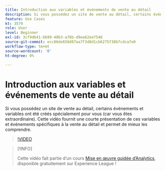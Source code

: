```yaml
---
title: Introduction aux variables et événements de vente au détail
description: Si vous possédez un site de vente au détail, certains événements et variables ont été créés spécialement pour vous (car vous êtes extraordinaire). Cette vidéo fournit une courte présentation de ces variables et événements spécifiques à la vente au détail et permet de mieux les comprendre.
feature: Use Cases
kt: 3579
role: User
level: Beginner
exl-id: 3cf9d641-bb99-40b3-a76b-d9ea62ee7548
source-git-commit: ecc86de650d87aa7f3d8d1cb6275f38b7cdca7e0
workflow-type: tm+mt
source-wordcount: '0'
ht-degree: 0%

---
```


# Introduction aux variables et événements de vente au détail

Si vous possédez un site de vente au détail, certains événements et variables ont été créés spécialement pour vous (car vous êtes extraordinaire). Cette vidéo fournit une courte présentation de ces variables et événements spécifiques à la vente au détail et permet de mieux les comprendre.

>[!VIDEO](https://video.tv.adobe.com/v/28750/?quality=12&learn=on)

>[!INFO]
>
> Cette vidéo fait partie d’un cours [Mise en œuvre guidée d’Analytics](https://experienceleague.adobe.com/?recommended=Analytics-D-1-2019.1), disponible gratuitement sur Experience League !
